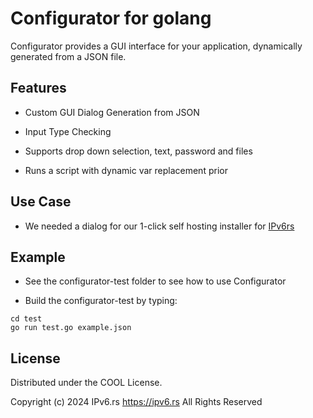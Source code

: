 # Configurator for golang

Configurator provides a GUI interface for your application, dynamically generated from a JSON file.

## Features

- Custom GUI Dialog Generation from JSON

- Input Type Checking

- Supports drop down selection, text, password and files

- Runs a script with dynamic var replacement prior

## Use Case

- We needed a dialog for our 1-click self hosting installer for [IPv6rs](https://ipv6.rs)

## Example

- See the configurator-test folder to see how to use Configurator

- Build the configurator-test by typing:
```
cd test
go run test.go example.json
```

## License

Distributed under the COOL License.

Copyright (c) 2024 IPv6.rs <https://ipv6.rs>
All Rights Reserved

